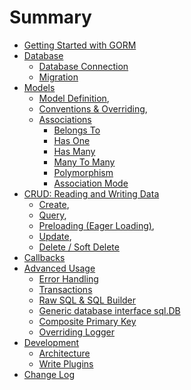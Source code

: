 # Summary

* [Getting Started with GORM](README.md)
* [Database](database.md)
  * [Database Connection](database.md#connecting-to-a-database)
  * [Migration](database.md#migration)
* [Models](models.md)
  * [Model Definition](models.md#model-definition),
  * [Conventions & Overriding](models.md#conventions),
  * [Associations](associations.md)
    * [Belongs To](associations.md#belongs-to)
    * [Has One](associations.md#has-one)
    * [Has Many](associations.md#has-many)
    * [Many To Many](associations.md#many-to-many)
    * [Polymorphism](associations.md#polymorphism)
    * [Association Mode](associations.md#association-mode)
* [CRUD: Reading and Writing Data](curd.md)
  * [Create](curd.md#create),
  * [Query](curd.md#query),
  * [Preloading (Eager Loading)](curd.md#preloading-eager-loading),
  * [Update](curd.md#update),
  * [Delete / Soft Delete](curd.md#delete)
* [Callbacks](callbacks.md)
* [Advanced Usage](advanced.md)
  * [Error Handling](advanced.md#error-handling)
  * [Transactions](advanced.md#transactions)
  * [Raw SQL & SQL Builder](advanced.md#sql-builder)
  * [Generic database interface sql.DB](advanced.md#generic-database-interface-sqldb)
  * [Composite Primary Key](advanced.md#compose-primary-key)
  * [Overriding Logger](advanced.md#logger)
* [Development](development.md)
  * [Architecture](development.md#architecture)
  * [Write Plugins](development.md#write-plugins)
* [Change Log](changelog.md)
